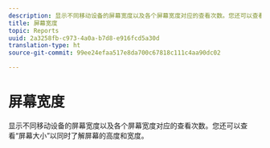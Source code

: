 ```yaml
---
description: 显示不同移动设备的屏幕宽度以及各个屏幕宽度对应的查看次数。您还可以查看“屏幕大小”以同时了解屏幕的高度和宽度。
title: 屏幕宽度
topic: Reports
uuid: 2a3258fb-c973-4a0a-b7d8-e916fcd5a30d
translation-type: ht
source-git-commit: 99ee24efaa517e8da700c67818c111c4aa90dc02

---
```



# 屏幕宽度

显示不同移动设备的屏幕宽度以及各个屏幕宽度对应的查看次数。您还可以查看“屏幕大小”以同时了解屏幕的高度和宽度。


